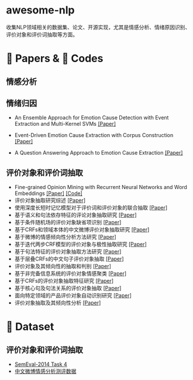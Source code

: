 # awesome-nlp
收集NLP领域相关的数据集、论文、开源实现，尤其是情感分析、情绪原因识别、评价对象和评价词抽取等方面。

# :book: Papers & :speak_no_evil: Codes

## 情感分析


## 情绪归因

- An Ensemble Approach for Emotion Cause Detection with Event Extraction and Multi-Kernel SVMs [[Paper]](https://ieeexplore.ieee.org/stamp/stamp.jsp?tp=&arnumber=8195347)

- Event-Driven Emotion Cause Extraction with Corpus Construction [[Paper]](http://www.aclweb.org/anthology/D16-1170)


- A Question Answering Approach to Emotion Cause Extraction [[Paper]](https://www.aclweb.org/anthology/D17-1167)

## 评价对象和评价词抽取
- Fine-grained Opinion Mining with Recurrent Neural Networks and Word Embeddings [[Paper]](https://pdfs.semanticscholar.org/8208/43544be57efa903ce14d6967b0eeafd6a7ed.pdf) [[Code]](https://github.com/pdsujnow/opinion-target)
- 评价对象抽取研究综述 [[Paper]](http://www.aas.net.cn/CN/10.16383/j.aas.2017.c170049)
- 使用深度长短时记忆模型对于评价词和评价对象的联合抽取 [[Paper]](http://jcip.cipsc.org.cn/CN/abstract/abstract2522.shtml)
- 基于语义和句法依存特征的评论对象抽取研究 [[Paper]](http://jcip.cipsc.org.cn/CN/abstract/abstract2585.shtml)
- 基于条件随机场的评价对象缺省项识别 [[Paper]](http://jcip.cipsc.org.cn/CN/abstract/abstract2317.shtml)
- 基于CRFs和领域本体的中文微博评价对象抽取研究 [[Paper]](http://jcip.cipsc.org.cn/CN/abstract/abstract2260.shtml)
- 基于微博的情感倾向性分析方法研究 [[Paper]](http://jcip.cipsc.org.cn/CN/abstract/abstract229.shtml)
- 基于迭代两步CRF模型的评价对象与极性抽取研究 [[Paper]](http://jcip.cipsc.org.cn/CN/abstract/abstract53.shtml)
- 基于句法特征的评价对象抽取方法研究 [[Paper]](http://jcip.cipsc.org.cn/CN/abstract/abstract172.shtml)
- 基于层叠CRFs的中文句子评价对象抽取 [[Paper]](http://jcip.cipsc.org.cn/CN/abstract/abstract1718.shtml)
- 评价对象及其倾向性的抽取和判别 [[Paper]](http://jcip.cipsc.org.cn/CN/abstract/abstract1633.shtml)
- 基于非完备信息系统的评价对象情感聚类 [[Paper]](http://jcip.cipsc.org.cn/CN/abstract/abstract1634.shtml)
- 基于CRFs的评价对象抽取特征研究 [[Paper]](http://jcip.cipsc.org.cn/CN/abstract/abstract1588.shtml)
- 基于核心句及句法关系的评价对象抽取 [[Paper]](http://jcip.cipsc.org.cn/CN/abstract/abstract1478.shtml)
- 面向特定领域的产品评价对象自动识别研究 [[Paper]](http://jcip.cipsc.org.cn/CN/abstract/abstract1332.shtml)
- 评价对象抽取及其倾向性分析 [[Paper]](http://jcip.cipsc.org.cn/CN/abstract/abstract1331.shtml)


# :floppy_disk: Dataset

## 评价对象和评价词抽取
- [SemEval-2014 Task 4](http://alt.qcri.org/semeval2014/task4/index.php?id=data-and-tools)
- [中文微博情感分析测评数据](https://mlln.cn/2018/10/11/%E4%B8%AD%E6%96%87%E6%83%85%E6%84%9F%E5%88%86%E6%9E%90%E8%AF%AD%E6%96%99%E5%BA%93%E5%A4%A7%E5%85%A8-%E5%B8%A6%E4%B8%8B%E8%BD%BD%E5%9C%B0%E5%9D%80/)
